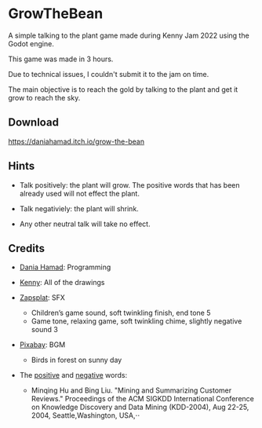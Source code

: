 # GrowTheBean
A simple talking to the plant game made during Kenny Jam 2022 using the Godot engine.

This game was made in 3 hours.

Due to technical issues, I couldn't submit it to the jam on time.

The main objective is to reach the gold by talking to the plant and get it grow to reach the sky.

## Download

https://daniahamad.itch.io/grow-the-bean

## Hints
- Talk positively: the plant will grow. The positive words that has been already used will not effect the plant.

- Talk negativiely: the plant will shrink.

- Any other neutral talk will take no effect.

## Credits
- [Dania Hamad](https://github.com/DaniaHamad): Programming

- [Kenny](https://kenney.nl/assets): All of the drawings


- [Zapsplat](https://www.zapsplat.com/): SFX 
  - Children’s game sound, soft twinkling finish, end tone 5
  - Game tone, relaxing game, soft twinkling chime, slightly negative sound 3
  

- [Pixabay](https://pixabay.com/): BGM
  - Birds in forest on sunny day
  

- The [positive](https://gist.github.com/mkulakowski2/4289437) and [negative](https://gist.github.com/mkulakowski2/4289441) words: 
  - Minqing Hu and Bing Liu. "Mining and Summarizing Customer Reviews."
Proceedings of the ACM SIGKDD International Conference on Knowledge Discovery and Data Mining (KDD-2004), Aug 22-25, 2004, Seattle,Washington, USA,⋅⋅
